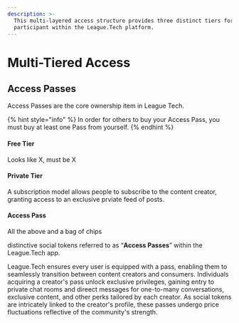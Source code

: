 ```yaml
---
description: >-
  This multi-layered access structure provides three distinct tiers for any
  participant within the League.Tech platform.
---
```


# Multi-Tiered Access

## Access Passes

Access Passes are the core ownership item in League Tech.



{% hint style="info" %}
In order for others to buy your Access Pass, you must buy at least one Pass from yourself.
{% endhint %}

#### Free Tier&#x20;

Looks like X, must be X&#x20;

#### Private Tier

A subscription model allows people to subscribe to the content creator, granting access to an exclusive prviate feed of posts.&#x20;

#### Access Pass

All the above and a bag of chips&#x20;

distinctive social tokens referred to as “**Access Passes**” within the League.Tech app.

League.Tech ensures every user is equipped with a pass, enabling them to seamlessly transition between content creators and consumers. Individuals acquiring a creator's pass unlock exclusive privileges, gaining entry to private chat rooms and direect messages for one-to-many conversations, exclusive content, and other perks tailored by each creator. As social tokens are intricately linked to the creator's profile, these passes undergo price fluctuations reflective of the community's strength.
